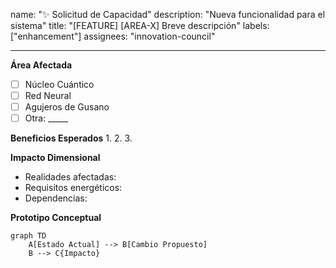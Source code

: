name: "✨ Solicitud de Capacidad"
description: "Nueva funcionalidad para el sistema"
title: "[FEATURE] [AREA-X] Breve descripción"
labels: ["enhancement"]
assignees: "innovation-council"

---

**Área Afectada**
- [ ] Núcleo Cuántico
- [ ] Red Neural  
- [ ] Agujeros de Gusano
- [ ] Otra: _____

**Beneficios Esperados**
1. 
2. 
3. 

**Impacto Dimensional**
- Realidades afectadas: 
- Requisitos energéticos: 
- Dependencias: 

**Prototipo Conceptual**
```mermaid
graph TD
    A[Estado Actual] --> B[Cambio Propuesto]
    B --> C{Impacto}
